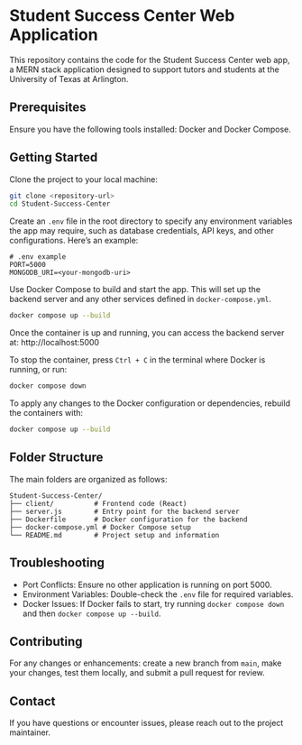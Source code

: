 
# Student Success Center Web Application

This repository contains the code for the Student Success Center web app, a MERN stack application designed to support tutors and students at the University of Texas at Arlington.

## Prerequisites

Ensure you have the following tools installed: Docker and Docker Compose.

## Getting Started

Clone the project to your local machine:
```bash
git clone <repository-url>
cd Student-Success-Center
```

Create an `.env` file in the root directory to specify any environment variables the app may require, such as database credentials, API keys, and other configurations. Here’s an example:
```plaintext
# .env example
PORT=5000
MONGODB_URI=<your-mongodb-uri>
```

Use Docker Compose to build and start the app. This will set up the backend server and any other services defined in `docker-compose.yml`.
```bash
docker compose up --build
```

Once the container is up and running, you can access the backend server at: http://localhost:5000

To stop the container, press `Ctrl + C` in the terminal where Docker is running, or run:
```bash
docker compose down
```

To apply any changes to the Docker configuration or dependencies, rebuild the containers with:
```bash
docker compose up --build
```

## Folder Structure

The main folders are organized as follows:
```
Student-Success-Center/
├── client/          # Frontend code (React)
├── server.js        # Entry point for the backend server
├── Dockerfile       # Docker configuration for the backend
├── docker-compose.yml # Docker Compose setup
└── README.md        # Project setup and information
```

## Troubleshooting

- Port Conflicts: Ensure no other application is running on port 5000.
- Environment Variables: Double-check the `.env` file for required variables.
- Docker Issues: If Docker fails to start, try running `docker compose down` and then `docker compose up --build`.

## Contributing

For any changes or enhancements: create a new branch from `main`, make your changes, test them locally, and submit a pull request for review.

## Contact

If you have questions or encounter issues, please reach out to the project maintainer.

